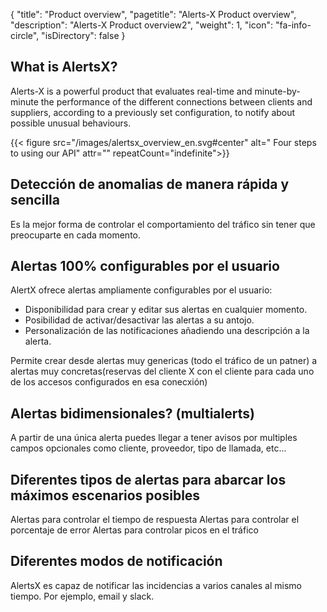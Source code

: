{
  "title": "Product overview",
  "pagetitle": "Alerts-X Product overview",
  "description": "Alerts-X Product overview2",
  "weight": 1,
  "icon": "fa-info-circle",
  "isDirectory": false
}

## What is AlertsX?
Alerts-X is a powerful product that evaluates real-time and minute-by-minute the performance of the different connections between clients and suppliers, according to a previously set configuration, to notify about possible unusual behaviours.

{{< figure src="/images/alertsx_overview_en.svg#center" alt=" Four steps to using our API" attr="" repeatCount="indefinite">}}

## Detección de anomalias de manera rápida y sencilla
Es la mejor forma de controlar el comportamiento del tráfico sin tener que preocuparte en cada momento.

## Alertas 100% configurables por el usuario
AlertX ofrece alertas ampliamente configurables por el usuario:

- Disponibilidad para crear y editar sus alertas en cualquier momento.
- Posibilidad de activar/desactivar las alertas a su antojo.
- Personalización de las notificaciones añadiendo una descripción a la alerta.

Permite crear desde alertas muy genericas (todo el tráfico de un patner) a alertas muy concretas(reservas del cliente X con el cliente para cada uno de los accesos configurados en esa conecxión)

## Alertas bidimensionales? (multialerts)
A partir de una única alerta puedes llegar a tener avisos por multiples campos opcionales como cliente, proveedor, tipo de llamada, etc...

## Diferentes tipos de alertas para abarcar los máximos escenarios posibles
Alertas para controlar el tiempo de respuesta
Alertas para controlar el porcentaje de error
Alertas para controlar picos en el tráfico

## Diferentes modos de notificación
AlertsX es capaz de notificar las incidencias a varios canales al mismo tiempo. Por ejemplo, email y slack.